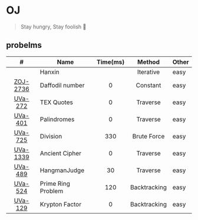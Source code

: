 # OJ
> Stay hungry, Stay foolish :muscle:

## probelms

| #       |      Name     |  Time(ms)  |  Method   |  Other
|:-------:|---------------|:----------:|:-------------:|--------
|         |  Hanxin       |     |  Iterative     | easy|
| [ZOJ-2736](https://vjudge.net/problem/ZOJ-2736)| Daffodil number| 0 | Constant  | easy| 
| [UVa-272](https://vjudge.net/problem/UVA-272)| TEX Quotes | 0 | Traverse | easy|
| [UVa-401](https://vjudge.net/problem/UVA-401) | Palindromes | 0 | Traverse | easy |
| [UVa-725](https://vjudge.net/problem/UVA-725) | Division | 330 | Brute Force | easy|
| [UVa-1339](https://vjudge.net/problem/UVA-1339) | Ancient Cipher | 0 | Traverse |easy|
| [UVa-489](https://vjudge.net/problem/UVA-489) | HangmanJudge | 30 | Traverse |easy|
| [UVa-524](https://vjudge.net/problem/UVA-524) | Prime Ring Problem | 120 | Backtracking |easy|
| [UVa-129](https://vjudge.net/problem/UVA-129) | Krypton Factor | 0 | Backtracking |easy|
